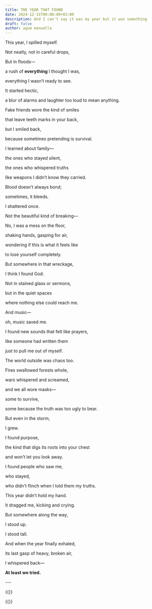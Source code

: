 ```yaml
---
title: THE YEAR THAT FOUND
date: 2024-12-31T00:00:00+03:00
description: And I can't say it was my year but it was something
draft: false
author: agum manuella
---
```

This year, I spilled myself.

Not neatly, not in careful drops,

But in floods—

a rush of **everything** I thought I was,

everything I wasn’t ready to see.

It started hectic,

a blur of alarms and laughter too loud to mean anything.

Fake friends wore the kind of smiles

that leave teeth marks in your back,

but I smiled back,

because sometimes pretending is survival.

I learned about family—

the ones who stayed silent,

the ones who whispered truths

like weapons I didn’t know they carried.

Blood doesn’t always bond;

sometimes, it bleeds.

I shattered once.

Not the beautiful kind of breaking—

No, I was a mess on the floor,

shaking hands, gasping for air,

wondering if this is what it feels like

to lose yourself completely.

But somewhere in that wreckage,

I think I found God.

Not in stained glass or sermons,

but in the quiet spaces

where nothing else could reach me.

And music—

oh, music saved me.

I found new sounds that felt like prayers,

like someone had written them

just to pull me out of myself.

The world outside was chaos too.

Fires swallowed forests whole,

wars whispered and screamed,

and we all wore masks—

some to survive,

some because the truth was too ugly to bear.

But even in the storm,

I grew.

I found purpose,

the kind that digs its roots into your chest

and won’t let you look away.

I found people who saw me,

who stayed,

who didn’t flinch when I told them my truths.

This year didn’t hold my hand.

It dragged me, kicking and crying.

But somewhere along the way,

I stood up.

I stood tall.

And when the year finally exhaled,

its last gasp of heavy, broken air,

I whispered back—

**At least we tried.**

\---

{{<comments>}}

{{<mini-toc>}}
